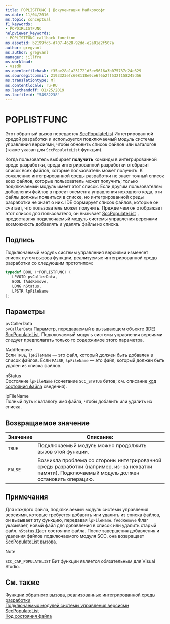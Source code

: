 ```yaml
---
title: POPLISTFUNC | Документация Майкрософт
ms.date: 11/04/2016
ms.topic: conceptual
f1_keywords:
- POPDIRLISTFUNC
helpviewer_keywords:
- POPLISTFUNC callback function
ms.assetid: b2199fd5-d707-4628-92dd-e2a01e2f507a
author: gregvanl
ms.author: gregvanl
manager: jillfra
ms.workload:
- vssdk
ms.openlocfilehash: f35ae28a1a231721d5ee5616a3b075737c24e629
ms.sourcegitcommit: 2193323efc608118e0ce6f6b2ff532f158245d56
ms.translationtype: MT
ms.contentlocale: ru-RU
ms.lasthandoff: 01/25/2019
ms.locfileid: "54982238"
---
```

# <a name="poplistfunc"></a>POPLISTFUNC
Этот обратный вызов передается [SccPopulateList](../extensibility/sccpopulatelist-function.md) Интегрированной средой разработки и используется подключаемый модуль системы управления версиями, чтобы обновить список файлов или каталогов (также указан для `SccPopulateList` функции).  
  
 Когда пользователь выбирает **получить** команды в интегрированной среде разработки, среда интегрированной разработки отобразит список всех файлов, которые пользователь может получить. К сожалению интегрированной среды разработки не знает точный список всех файлов, которые пользователь может получить; только подключаемый модуль имеет этот список. Если другим пользователям добавления файлов в проект элемента управления исходного кода, эти файлы должны появиться в списке, но интегрированной среды разработки не знает о них. IDE формирует список файлов, которые он считает, что пользователь может получить. Прежде чем он отображает этот список для пользователя, он вызывает [SccPopulateList](../extensibility/sccpopulatelist-function.md) `,` предоставляя подключаемый модуль системы управления версиями возможность добавлять и удалять файлы из списка.  
  
## <a name="signature"></a>Подпись  
 Подключаемый модуль системы управления версиями изменяет список путем вызова функции, реализуемые интегрированной среды разработки со следующим прототипом:  
  
```cpp  
typedef BOOL (*POPLISTFUNC) (  
   LPVOID pvCallerData,  
   BOOL fAddRemove,  
   LONG nStatus,  
   LPSTR lpFileName  
);  
```  
  
## <a name="parameters"></a>Параметры  
 pvCallerData  
 `pvCallerData` Параметр, передаваемый в вызывающем объекте (IDE) [SccPopulateList](../extensibility/sccpopulatelist-function.md). Подключаемый модуль системы управления версиями следует предполагать только то содержимое этого параметра.  
  
 fAddRemove  
 Если `TRUE`, `lpFileName` — это файл, который должен быть добавлен в список файлов. Если `FALSE`, `lpFileName` — это файл, который должен быть удален из списка файлов.  
  
 nStatus  
 Состояние `lpFileName` (сочетание `SCC_STATUS` битов; см. описание [код состояния файла](../extensibility/file-status-code-enumerator.md) сведения).  
  
 lpFileName  
 Полный путь к каталогу имя файла, чтобы добавить или удалить из списка.  
  
## <a name="return-value"></a>Возвращаемое значение  
  
|Значение|Описание:|  
|-----------|-----------------|  
|`TRUE`|Подключаемый модуль можно продолжить вызов этой функции.|  
|`FALSE`|Возникла проблема со стороны интегрированной среды разработки (например, из-за нехватки памяти). Подключаемый модуль должен остановить операцию.|  
  
## <a name="remarks"></a>Примечания  
 Для каждого файла, подключаемый модуль системы управления версиями, которые требуется добавить или удалить из списка файлов, он вызывает эту функцию, передавая `lpFileName`. `fAddRemove` Флаг указывает, новый файл для добавления в список или удалить старый файл. `nStatus` Дает состояние файла. После завершения добавления и удаления файлов подключаемого модуля SCC, она возвращает [SccPopulateList](../extensibility/sccpopulatelist-function.md) вызова.  
  
> [!NOTE]
>  `SCC_CAP_POPULATELIST` Бит функции является обязательным для Visual Studio.  
  
## <a name="see-also"></a>См. также  
 [Функции обратного вызова, реализованные интегрированной среды разработки](../extensibility/callback-functions-implemented-by-the-ide.md)   
 [Подключаемых модулей системы управления версиями](../extensibility/source-control-plug-ins.md)   
 [SccPopulateList](../extensibility/sccpopulatelist-function.md)   
 [Код состояния файла](../extensibility/file-status-code-enumerator.md)